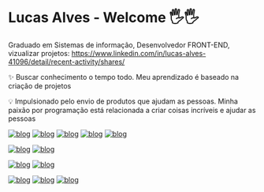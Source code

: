 # Lucas Alves - Welcome 🖐️🖐️

Graduado em Sistemas de informação, Desenvolvedor FRONT-END,
vizualizar projetos: 
https://www.linkedin.com/in/lucas-alves-41096/detail/recent-activity/shares/


✨ Buscar conhecimento o tempo todo.
Meu aprendizado é baseado na criação de projetos

💡 Impulsionado pelo envio de produtos que ajudam as pessoas.
Minha paixão por programação está relacionada a criar coisas incríveis e ajudar as pessoas


  [![blog](https://img.shields.io/badge/HTML5-E34F26?style=for-the-badge&logo=html5&logoColor=white)]()
  [![blog](https://img.shields.io/badge/CSS3-1572B6?style=for-the-badge&logo=css3&logoColor=white)]()
  [![blog](https://img.shields.io/badge/Sass-CC6699?style=for-the-badge&logo=sass&logoColor=white)]()
  [![blog](https://img.shields.io/badge/Bootstrap-563D7C?style=for-the-badge&logo=bootstrap&logoColor=white)]()
  [![blog](https://img.shields.io/badge/JavaScript-F7DF1E?style=for-the-badge&logo=javascript&logoColor=black)]()


  [![blog](https://img.shields.io/badge/React-02569B?style=for-the-badge&logo=react&logoColor=white)]()
  [![blog](https://img.shields.io/badge/styled--components-DB7093?style=for-the-badge&logo=styled-components&logoColor=white)]()
<!--   [![blog](	https://img.shields.io/badge/PHP-777BB4?style=for-the-badge&logo=php&logoColor=white)]() -->
  [![blog](https://img.shields.io/badge/MySQL-6DB33F?style=for-the-badge&logo=mysql&logoColor=white)]()
  [![blog](https://img.shields.io/badge/GitHub-100000?style=for-the-badge&logo=github&logoColor=white)]()
  
  [![blog](https://img.shields.io/badge/Angular-DD0031?style=for-the-badge&logo=angular&logoColor=white)]()
  [![blog](https://img.shields.io/badge/Java-ED8B00?style=for-the-badge&logo=java&logoColor=white)]()
  [![blog](https://img.shields.io/badge/Microsoft_SQL_Server-CC2927?style=for-the-badge&logo=microsoft-sql-server&logoColor=white)]()
 
